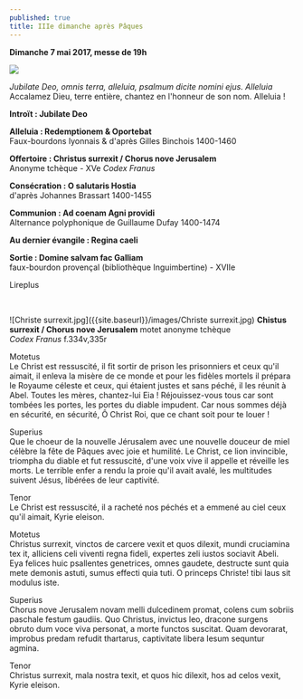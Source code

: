 ```yaml
---
published: true
title: IIIe dimanche après Pâques
---
```

**Dimanche 7 mai 2017, messe de 19h**

![]({{site.baseurl}}/images/Jubilate%20Deo.jpg)

*Jubilate Deo, omnis terra, alleluia, psalmum dicite nomini ejus. Alleluia*  
Accalamez Dieu, terre entière, chantez en l'honneur de son nom. Alleluia !

**Introït : Jubilate Deo**  

**Alleluia : Redemptionem & Oportebat**  
Faux-bourdons lyonnais & d'après Gilles Binchois 1400-1460

**Offertoire : Christus surrexit / Chorus nove Jerusalem**  
Anonyme tchèque -  XVe *Codex Franus*

**Consécration : O salutaris Hostia**  
d'après Johannes Brassart 1400-1455

**Communion : Ad coenam Agni providi**  
Alternance polyphonique de Guillaume Dufay 1400-1474

**Au dernier évangile : Regina caeli**

**Sortie : Domine salvam fac Galliam**  
faux-bourdon provençal (bibliothèque Inguimbertine) - XVIIe

Lireplus

&nbsp;

![Christe surrexit.jpg]({{site.baseurl}}/images/Christe surrexit.jpg)
**Chistus surrexit / Chorus nove Jerusalem** motet anonyme tchèque  
*Codex Franus* f.334v,335r

Motetus  
Le Christ est ressuscité, 
il fit sortir de prison 
les prisonniers et ceux qu'il aimait, 
il enleva la misère de ce monde 
et pour les fidèles mortels 
il prépara le Royaume céleste 
et ceux, qui étaient justes 
et sans péché, il les réunit à Abel. 
Toutes les mères, 
chantez-lui Eia ! 
Réjouissez-vous tous 
car sont tombées les portes, 
les portes du diable impudent. 
Car nous sommes déjà en sécurité, 
en sécurité, Ô Christ Roi, 
que ce chant soit pour te louer ! 

Superius  
Que le choeur de la nouvelle Jérusalem 
avec une nouvelle douceur de miel 
célèbre la fête de Pâques 
avec joie et humilité. 
Le Christ, ce lion invincible, 
triompha du diable et fut ressuscité, 
d'une voix vive il appelle 
et réveille les morts. 
Le terrible enfer a rendu 
la proie qu'il avait avalé, 
les multitudes suivent Jésus, 
libérées de leur captivité. 

Tenor  
Le Christ est ressuscité, 
il a racheté nos péchés 
et a emmené au ciel 
ceux qu'il aimait, 
Kyrie eleison. 
 
Motetus  
Christus surrexit, 
vinctos de carcere vexit 
et quos dilexit, 
mundi cruciamina tex it,
alliciens celi viventi 
regna fideli, 
expertes zeli 
iustos sociavit Abeli. 
Eya felices 
huic psallentes genetrices, 
omnes gaudete, 
destructe sunt quia mete 
demonis astuti, 
sumus effecti quia tuti. 
O princeps Christe! 
tibi laus sit modulus iste. 

Superius  
Chorus nove Jerusalem 
novam melli dulcedinem 
promat, colens cum sobriis 
paschale festum gaudiis. 
Quo Christus, invictus leo, 
dracone surgens obruto 
dum voce viva personat, 
a morte functos suscitat. 
Quam devorarat, improbus 
predam refudit thartarus, 
captivitate libera 
Iesum sequntur agmina.

Tenor  
Christus surrexit, 
mala nostra texit, 
et quos hic dilexit, 
hos ad celos vexit, 
Kyrie eleison. 
